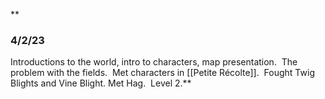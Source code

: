 **

### 4/2/23

Introductions to the world, intro to characters, map presentation.  The problem with the fields.  Met characters in [[Petite Récolte]].  Fought Twig Blights and Vine Blight. Met Hag.  Level 2.**